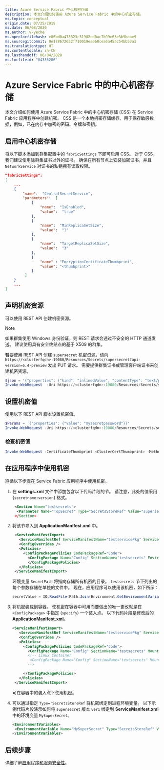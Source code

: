 ```yaml
---
title: Azure Service Fabric 中心机密存储
description: 本文介绍如何使用 Azure Service Fabric 中的中心机密存储。
ms.topic: conceptual
origin.date: 07/25/2019
ms.date: 06/08/2020
ms.author: v-yeche
ms.openlocfilehash: e86bd0a473823c51982cd0ac7b99c63e3b9beae9
ms.sourcegitcommit: 0e178672632f710019eae60cea6a45ac54bb53a1
ms.translationtype: HT
ms.contentlocale: zh-CN
ms.lasthandoff: 06/04/2020
ms.locfileid: "84356286"
---
```

# <a name="central-secrets-store-in-azure-service-fabric"></a>Azure Service Fabric 中的中心机密存储 
本文介绍如何使用 Azure Service Fabric 中的中心机密存储 (CSS) 在 Service Fabric 应用程序中创建机密。 CSS 是一个本地机密存储缓存，用于保存敏感数据，例如，已在内存中加密的密码、令牌和密钥。

## <a name="enable-central-secrets-store"></a>启用中心机密存储
将以下脚本添加到群集配置中的 `fabricSettings` 下即可启用 CSS。 对于 CSS，我们建议使用除群集证书以外的证书。 确保在所有节点上安装加密证书，并且 `NetworkService` 对证书的私钥拥有读取权限。
```json
"fabricSettings": 
[
    ...
    {
        "name":  "CentralSecretService",
        "parameters":  [         
            {
                "name":  "IsEnabled",
                "value":  "true"
            },
            {
                "name":  "MinReplicaSetSize",
                "value":  "1"
            },
            {
                "name":  "TargetReplicaSetSize",
                "value":  "3"
            },
            {
                "name" : "EncryptionCertificateThumbprint",
                "value": "<thumbprint>"
            }
         ]
    }
    ...
]
```
## <a name="declare-a-secret-resource"></a>声明机密资源
可以使用 REST API 创建机密资源。

> [!NOTE] 
> 如果群集使用 Windows 身份验证，则 REST 请求会通过不安全的 HTTP 通道发送。 建议使用具有安全终结点的基于 X509 的群集。

若要使用 REST API 创建 `supersecret` 机密资源，请向 `https://<clusterfqdn>:19080/Resources/Secrets/supersecret?api-version=6.4-preview` 发出 PUT 请求。 需要提供群集证书或管理客户端证书来创建机密资源。

```powershell
$json = '{"properties": {"kind": "inlinedValue", "contentType": "text/plain", "description": "supersecret"}}'
Invoke-WebRequest  -Uri https://<clusterfqdn>:19080/Resources/Secrets/supersecret?api-version=6.4-preview -Method PUT -CertificateThumbprint <CertThumbprint> -Body $json
```

## <a name="set-the-secret-value"></a>设置机密值

使用以下 REST API 脚本设置机密值。
```powershell
$Params = '{"properties": {"value": "mysecretpassword"}}'
Invoke-WebRequest -Uri https://<clusterfqdn>:19080/Resources/Secrets/supersecret/values/ver1?api-version=6.4-preview -Method PUT -Body $Params -CertificateThumbprint <ClusterCertThumbprint>
```
### <a name="examine-the-secret-value"></a>检查机密值
```powershell
Invoke-WebRequest -CertificateThumbprint <ClusterCertThumbprint> -Method POST -Uri "https:<clusterfqdn>/Resources/Secrets/supersecret/values/ver1/list_value?api-version=6.4-preview"
```
## <a name="use-the-secret-in-your-application"></a>在应用程序中使用机密

遵循以下步骤在 Service Fabric 应用程序中使用机密。

1. 在 **settings.xml** 文件中添加包含以下代码片段的节。 请注意，此处的值采用 {`secretname:version`} 格式。

    ```xml
     <Section Name="testsecrets">
      <Parameter Name="TopSecret" Type="SecretsStoreRef" Value="supersecret:ver1"/
     </Section>
    ```

1. 将该节导入到 **ApplicationManifest.xml** 中。
    ```xml
     <ServiceManifestImport>
       <ServiceManifestRef ServiceManifestName="testservicePkg" ServiceManifestVersion="1.0.0" />
       <ConfigOverrides />
       <Policies>
         <ConfigPackagePolicies CodePackageRef="Code">
           <ConfigPackage Name="Config" SectionName="testsecrets" EnvironmentVariableName="SecretPath" />
           </ConfigPackagePolicies>
       </Policies>
     </ServiceManifestImport>
    ```

    环境变量 `SecretPath` 将指向存储所有机密的目录。 `testsecrets` 节下列出的每个参数存储在单独的文件中。 现在，应用程序可以使用该机密，如下所示：
    ```C#
    secretValue = IO.ReadFile(Path.Join(Environment.GetEnvironmentVariable("SecretPath"),  "TopSecret"))
    ```
1. 将机密装载到容器。 使机密在容器中可用而要做出的唯一更改就是在 `<ConfigPackage>` 中指定 (`specify`) 一个装入点。
    以下代码片段是修改后的 **ApplicationManifest.xml**。  

    ```xml
    <ServiceManifestImport>
       <ServiceManifestRef ServiceManifestName="testservicePkg" ServiceManifestVersion="1.0.0" />
       <ConfigOverrides />
       <Policies>
         <ConfigPackagePolicies CodePackageRef="Code">
           <ConfigPackage Name="Config" SectionName="testsecrets" MountPoint="C:\secrets" EnvironmentVariableName="SecretPath" />
           <!-- Linux Container
            <ConfigPackage Name="Config" SectionName="testsecrets" MountPoint="/mnt/secrets" EnvironmentVariableName="SecretPath" />
           -->

         </ConfigPackagePolicies>
       </Policies>
     </ServiceManifestImport>
    ```
    可在容器中的装入点下使用机密。

1. 可以通过指定 `Type='SecretsStoreRef` 将机密绑定到进程环境变量。 以下示例代码片段演示如何将 `supersecret` 版本 `ver1` 绑定到 **ServiceManifest.xml** 中的环境变量 `MySuperSecret`。

    ```xml
    <EnvironmentVariables>
     <EnvironmentVariable Name="MySuperSecret" Type="SecretsStoreRef" Value="supersecret:ver1"/>
    </EnvironmentVariables>
    ```

## <a name="next-steps"></a>后续步骤
详细了解[应用程序和服务安全性](service-fabric-application-and-service-security.md)。

<!-- Update_Description: update meta properties, wording update, update link -->